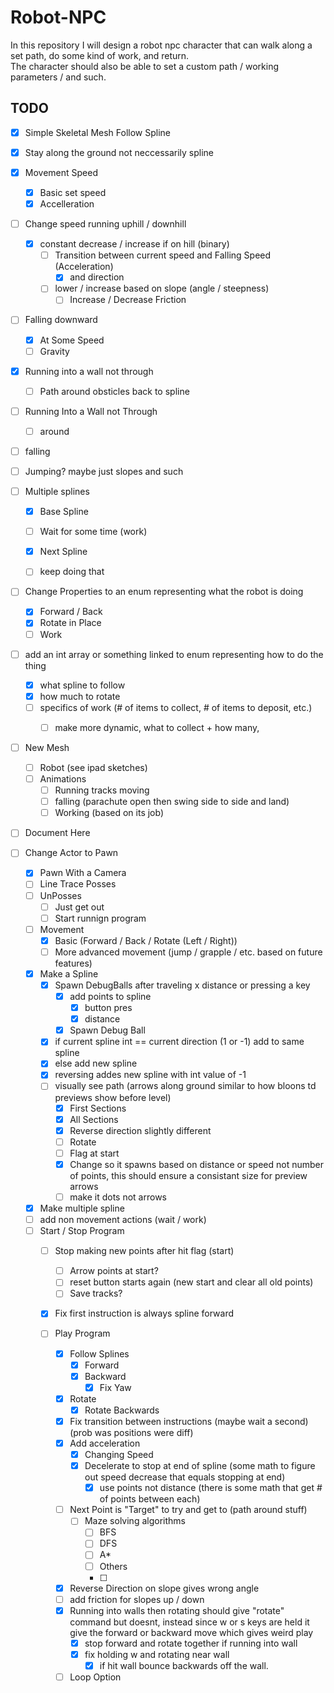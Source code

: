 # Robot-NPC
In this repository I will design a robot npc character that can walk along a set path, do some kind of work, and return. <br> The character should also be able to set a custom path / working parameters / and such.




## TODO

- [X] Simple Skeletal Mesh Follow Spline

- [X] Stay along the ground not neccessarily spline

- [X] Movement Speed
  - [X] Basic set speed
  - [X] Accelleration

- [ ] Change speed running uphill / downhill
  - [X] constant decrease / increase if on hill (binary)
    - [ ] Transition between current speed and Falling Speed (Acceleration)
      - [X] and direction 
    - [ ] lower / increase based on slope (angle / steepness)
      - [ ] Increase / Decrease Friction

- [ ] Falling downward
  - [X] At Some Speed
  - [ ] Gravity
 
- [X] Running into a wall not through
  - [ ] Path around obsticles back to spline
     
- [ ] Running Into a Wall not Through
  - [ ] around
- [ ] falling
- [ ] Jumping? maybe just slopes and such 
     
- [ ] Multiple splines
  - [X] Base Spline
  - [ ] Wait for some time (work)
  - [X] Next Spline
  - [ ] keep doing that
     
      
- [ ] Change Properties to an enum representing what the robot is doing
    - [X] Forward / Back
    - [X] Rotate in Place
    - [ ] Work
- [ ] add an int array or something linked to enum representing how to do the thing
    - [X] what spline to follow
    - [X] how much to rotate
    - [ ] specifics of work (# of items to collect, # of items to deposit, etc.)
      - [ ] make more dynamic, what to collect + how many, 

      
- [ ] New Mesh
  - [ ] Robot (see ipad sketches)
  - [ ] Animations
    - [ ] Running tracks moving
    - [ ] falling (parachute open then swing side to side and land)
    - [ ] Working (based on its job)

- [ ] Document Here

- [ ] Change Actor to Pawn
  - [X] Pawn With a Camera
  - [ ] Line Trace Posses
  - [ ] UnPosses
    - [ ] Just get out
    - [ ] Start runnign program
  
  - [ ] Movement 
    - [X] Basic (Forward / Back /  Rotate (Left / Right))
    - [ ] More advanced movement (jump / grapple / etc. based on future features)
  
  - [X] Make a Spline
    - [X] Spawn DebugBalls after traveling x distance or pressing a key
       - [X] add points to spline
         - [X] button pres
         - [X] distance
       - [X] Spawn Debug Ball 
    - [X] if current spline int == current direction (1 or -1) add to same spline
    - [X] else add new spline
    - [X] reversing addes new spline with int value of -1
    - [ ] visually see path (arrows along ground similar to how bloons td previews show before level)
      - [X] First Sections
      - [X] All Sections
      - [X] Reverse direction slightly different
      - [ ] Rotate
      - [ ] Flag at start
      - [X] Change so it spawns based on distance or speed not number of points, this should ensure a consistant size for preview arrows
      - [ ] make it dots not arrows
  - [X] Make multiple spline
  - [ ] add non movement actions (wait / work)
  - [ ] Start / Stop Program
    - [ ] Stop making new points after hit flag (start)
      - [ ] Arrow points at start?
      - [ ] reset button starts again (new start and clear all old points)
      - [ ] Save tracks?
    - [X] Fix first instruction is always spline forward
         
    - [ ] Play Program
      - [X] Follow Splines
        - [X] Forward
        - [X] Backward
          - [X] Fix Yaw 
      - [X] Rotate
        - [X] Rotate Backwards
      - [X] Fix transition between instructions (maybe wait a second) (prob was positions were diff)
      - [X] Add acceleration
        - [X] Changing Speed
        - [X] Decelerate to stop at end of spline (some math to figure out speed decrease that equals stopping at end)
          - [X] use points not distance (there is some math that get # of points between each) 
      - [ ] Next Point is "Target" to try and get to (path around stuff)
        - [ ] Maze solving algorithms
          - [ ] BFS
           - [ ] DFS
          - [ ] A*
          - [ ] Others
          - [ ] 
      - [X] Reverse Direction on slope gives wrong angle
      - [ ] add friction for slopes up / down
      - [X] Running into walls then rotating should give "rotate" command but doesnt, instead since w or s keys are held it give the forward or backward move which gives weird play
        - [X] stop forward and rotate together if running into wall
        - [X] fix holding w and rotating near wall
          - [X] if hit wall bounce backwards off the wall.
      - [ ] Loop Option 
